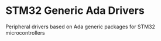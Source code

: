 # STM32 Generic Ada Drivers

Peripheral drivers based on Ada generic packages for STM32 microcontrollers
